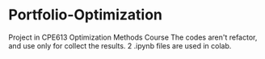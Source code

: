 # Portfolio-Optimization
 Project in CPE613 Optimization Methods Course
 The codes aren't refactor, and use only for collect the results.
 2 .ipynb files are used in colab.
